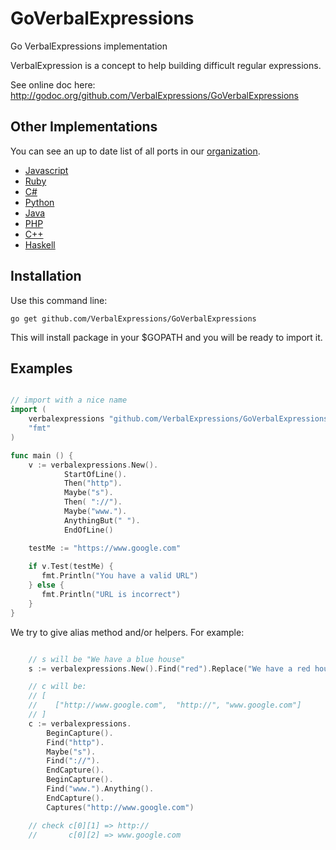 GoVerbalExpressions
===================

Go VerbalExpressions implementation

VerbalExpression is a concept to help building difficult regular expressions.

See online doc here: http://godoc.org/github.com/VerbalExpressions/GoVerbalExpressions


## Other Implementations
You can see an up to date list of all ports in our [organization](https://github.com/VerbalExpressions).
- [Javascript](https://github.com/jehna/VerbalExpressions)
- [Ruby](https://github.com/VerbalExpressions/RubyVerbalExpressions)
- [C#](https://github.com/VerbalExpressions/CSharpVerbalExpressions)
- [Python](https://github.com/VerbalExpressions/PythonVerbalExpressions)
- [Java](https://github.com/VerbalExpressions/JavaVerbalExpressions)
- [PHP](https://github.com/VerbalExpressions/PHPVerbalExpressions)
- [C++](https://github.com/VerbalExpressions/CppVerbalExpressions)
- [Haskell](https://github.com/VerbalExpressions/HaskellVerbalExpressions)


## Installation

Use this command line:
    
    go get github.com/VerbalExpressions/GoVerbalExpressions

This will install package in your $GOPATH and you will be ready to import it.

## Examples

```go

// import with a nice name
import (
    verbalexpressions "github.com/VerbalExpressions/GoVerbalExpressions"
    "fmt"
)

func main () {
    v := verbalexpressions.New().
            StartOfLine().
            Then("http").
            Maybe("s").
            Then( "://").
            Maybe("www.").
            AnythingBut(" ").
            EndOfLine()

    testMe := "https://www.google.com"
    
    if v.Test(testMe) {
       fmt.Println("You have a valid URL") 
    } else {
       fmt.Println("URL is incorrect") 
    }
}

```


We try to give alias method and/or helpers. For example:

```go

    // s will be "We have a blue house"
    s := verbalexpressions.New().Find("red").Replace("We have a red house", "blue")

    // c will be:
    // [
    //    ["http://www.google.com",  "http://", "www.google.com"]
    // ]
    c := verbalexpressions.
        BeginCapture().
        Find("http").
        Maybe("s").
        Find("://").
        EndCapture().
        BeginCapture().
        Find("www.").Anything().
        EndCapture().
        Captures("http://www.google.com")

    // check c[0][1] => http://
    //       c[0][2] => www.google.com

```


